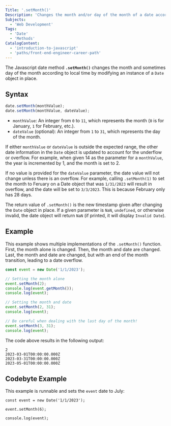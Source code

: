 ```yaml
---
Title: '.setMonth()'
Description: 'Changes the month and/or day of the month of a date according to local time.'
Subjects:
  - 'Web Development'
Tags:
  - 'Date'
  - 'Methods'
CatalogContent:
  - 'introduction-to-javascript'
  - 'paths/front-end-engineer-career-path'
---
```


The Javascript date method **`.setMonth()`** changes the month and sometimes day of the month according to local time by modifying an instance of a `Date` object in place.

## Syntax

```js
date.setMonth(monthValue);
date.setMonth(monthValue, dateValue);
```

- `monthValue`: An integer from `0` to `11`, which represents the month (`0` is for January, `1` for February, etc.).
- `dateValue` (optional): An integer from `1` to `31`, which represents the day of the month.

If either `monthValue` or `dateValue` is outside the expected range, the other date information in the `Date` object is updated to account for the underflow or overflow. For example, when given 14 as the parameter for a `monthValue`, the year is incremented by 1, and the month is set to 2.

If no value is provided for the `dateValue` parameter, the date value will not change unless there is an overflow. For example, calling `.setMonth(1)` to set the month to Feruary on a Date object that was `1/31/2023` will result in overflow, and the date will be set to `3/3/2023`. This is because February only has 28 days.

The return value of `.setMonth()` is the new timestamp given after changing the `Date` object in place. If a given parameter is `NaN`, `undefined`, or otherwise invalid, the date object will return `NaN` (if printed, it will display `Invalid Date`).

## Example

This example shows multiple implementations of the `.setMonth()` function. First, the month alone is changed. Then, the month and date are changed. Last, the month and date are changed, but with an end of the month transition, leading to a date overflow.

```js
const event = new Date('1/1/2023');

// Setting the month alone
event.setMonth(2);
console.log(event.getMonth());
console.log(event);

// Setting the month and date
event.setMonth(2, 31);
console.log(event);

// Be careful when dealing with the last day of the month!
event.setMonth(3, 31);
console.log(event);
```

The code above results in the following output:

```shell
2
2023-03-01T00:00:00.000Z
2023-03-31T00:00:00.000Z
2023-05-01T00:00:00.000Z
```

## Codebyte Example

This example is runnable and sets the `event` date to July:

```codebyte/javascript
const event = new Date('1/1/2023');

event.setMonth(6);

console.log(event);
```
